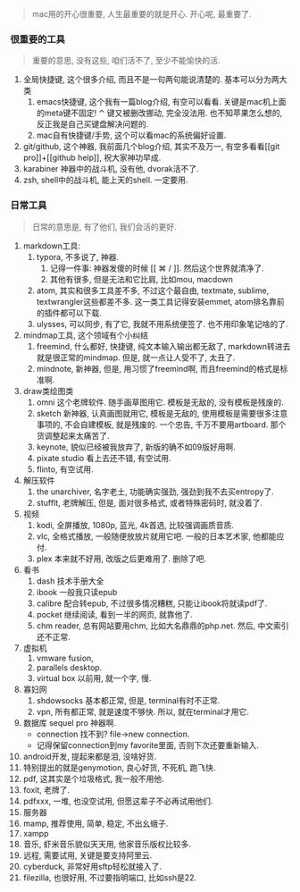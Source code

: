 > mac用的开心很重要, 人生最重要的就是开心. 开心呢, 最重要了.

### 很重要的工具

> 重要的意思, 没有这些, 咱们活不了, 至少不能愉快的活.

1. 全局快捷键, 这个很多介绍, 而且不是一句两句能说清楚的. 基本可以分为两大类
   1. emacs快捷键, 这个我有一篇blog介绍, 有空可以看看. 关键是mac机上面的meta键不固定! ⌃ 键又被删改挪动, 完全没法用. 也不知苹果怎么想的, 反正我是自己买键盘解决问题的.
   2. mac自有快捷键/手势, 这个可以看mac的系统偏好设置. 
2. git/github, 这个神器, 我前面几个blog介绍, 其实不及万一, 有空多看看[[git pro]]+[[github help]], 祝大家神功早成.
3. karabiner 神器中的战斗机, 没有他, dvorak活不了.
4. zsh, shell中的战斗机, 能上天的shell. 一定要用.

### 日常工具

> 日常的意思是, 有了他们, 我们会活的更好.

1. markdown工具: 
   1. typora, 不多说了, 神器. 
      1. 记得一件事: 神器发傻的时候 [[ ⌘ / ]]. 然后这个世界就清净了.
      2. 其他有很多, 但是无法和它比肩, 比如mou, macdown
   2. atom, 其实和很多工具差不多, 不过这个最自由, textmate, sublime, textwrangler这些都差不多. 这一类工具记得安装emmet, atom排名靠前的插件都可以下载.
   3. ulysses, 可以同步, 有了它, 我就不用系统便签了. 也不用印象笔记啥的了.
2. mindmap工具, 这个领域有个小纠结
   1. freemind, 什么都好, 快捷键, 纯文本输入输出都无敌了, markdown转进去就是很正常的mindmap. 但是, 就一点让人受不了, 太丑了.
   2. mindnote, 新神器, 但是, 用习惯了freemind啊, 而且freemind的格式是标准啊.
3. draw类绘图类
   1. omni 这个老牌软件. 随手画草图用它. 模板是无敌的, 没有模板是残废的.
   2. sketch 新神器, 认真画图就用它, 模板是无敌的, 使用模板是需要很多注意事项的, 不会自建模板, 就是残废的. 一个忠告, 千万不要用artboard. 那个货调整起来太痛苦了.
   3. keynote, 貌似已经被我放弃了, 新版的确不如09版好用啊.
   4. pixate studio 看上去还不错, 有空试用.
   5. flinto, 有空试用.
4. 解压软件
   1. the unarchiver, 名字老土, 功能确实强劲, 强劲到我不去买entropy了.
   2. stufflt, 老牌解压, 但是, 面对很多格式, 或者特殊密码时, 就没着了.
5. 视频
   1. kodi,  全屏播放, 1080p, 蓝光, 4k首选, 比较强调画质音质.
   2. vlc, 全格式播放, 一般随便放放片就用它吧. 一般的日本艺术家, 他都能应付.
   3. plex 本来就不好用, 改版之后更难用了. 删除了吧.
6. 看书
   1. dash 技术手册大全
   2. ibook 一般我只读epub 
   3. calibre 配合转epub, 不过很多情况糟糕, 只能让ibook将就读pdf了. 
   4. pocket 继续阅读, 看到一半的网页, 就靠他了.
   5. chm reader, 总有网站要用chm, 比如大名鼎鼎的php.net. 然后, 中文索引还不正常.
7. 虚拟机 
   1. vmware fusion, 
   2. parallels desktop.
   3. virtual box 以前用, 就一个字, 慢.
8. 寡妇网
   1. shdowsocks 基本都正常, 但是, terminal有时不正常.
   2. vpn, 所有都正常, 就是速度不够快. 所以, 就在terminal才用它.
9. 数据库 sequel pro 神器啊.
   - connection 找不到? file->new connection.
   - 记得保留connection到my favorite里面, 否则下次还要重新输入.
10. android开发, 提起来都是泪, 没啥好货.
11. 特别提出的就是genymotion, 良心好货, 不死机, 跑飞快.
12. pdf, 这其实是个垃圾格式, 我一般不用他.
13. foxit, 老牌了.
14. pdfxxx, 一堆, 也没空试用, 但愿这辈子不必再试用他们.
15. 服务器
16. mamp, 推荐使用, 简单, 稳定, 不出幺蛾子.
17. xampp
18. 音乐, 虾米音乐貌似天天用, 他家音乐版权比较多.
19. 远程, 需要试用, 关键是要支持阿里云.
20. cyberduck, 非常好用sftp轻松就接入了.
   1. filezilla, 也很好用, 不过要指明端口, 比如ssh是22.